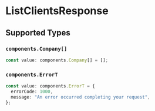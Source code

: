 # ListClientsResponse


## Supported Types

### `components.Company[]`

```typescript
const value: components.Company[] = [];
```

### `components.ErrorT`

```typescript
const value: components.ErrorT = {
  errorCode: 1000,
  message: "An error occurred completing your request",
};
```

